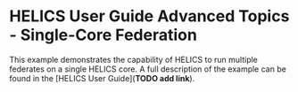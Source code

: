 # HELICS User Guide Advanced Topics - Single-Core Federation

This example demonstrates the capability of HELICS to run multiple federates on a single HELICS core. A full description of the example can be found in the [HELICS User Guide](**TODO add link**).